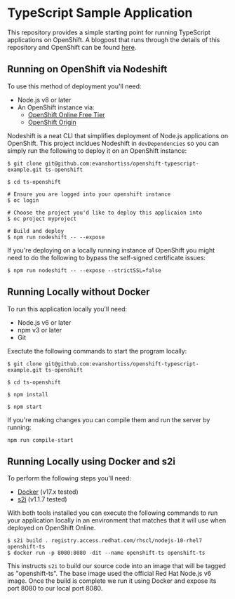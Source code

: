 # TypeScript Sample Application

This repository provides a simple starting point for running TypeScript
applications on OpenShift. A blogpost that runs through the details of this
repository and OpenShift can be found [here](http://evanshortiss.com/development/openshift/javascript/typescript/2018/02/15/ts-on-openshift.html).

## Running on OpenShift via Nodeshift
To use this method of deployment you'll need:

* Node.js v8 or later
* An OpenShift instance via:
  * [OpenShift Online Free Tier](https://www.openshift.com/)
  * [OpenShift Origin](https://github.com/openshift/origin#getting-started)

Nodeshift is a neat CLI that simplifies deployment of Node.js applications on
OpenShift. This project incldues Nodeshift in `devDependencies` so you can
simply run the following to deploy it on an OpenShift instance:

```
$ git clone git@github.com:evanshortiss/openshift-typescript-example.git ts-openshift

$ cd ts-openshift

# Ensure you are logged into your openshift instance
$ oc login

# Choose the project you'd like to deploy this applicaion into
$ oc project myproject

# Build and deploy
$ npm run nodeshift -- --expose
```

If you're deploying on a locally running instance of OpenShift you might need
to do the following to bypass the self-signed certificate issues:

```
$ npm run nodeshift -- --expose --strictSSL=false
```

## Running Locally without Docker
To run this application locally you'll need:

* Node.js v6 or later
* npm v3 or later
* Git

Exectute the following commands to start the program locally:

```
$ git clone git@github.com:evanshortiss/openshift-typescript-example.git ts-openshift

$ cd ts-openshift

$ npm install

$ npm start
```

If you're making changes you can compile them and run the server by running:

```
npm run compile-start
```

## Running Locally using Docker and s2i
To perform the following steps you'll need:

* [Docker](https://docs.docker.com/release-notes/) (v17.x tested)
* [s2i](https://github.com/openshift/source-to-image/releases) (v1.1.7 tested)

With both tools installed you can execute the following commands to run your
application locally in an environment that matches that it will use when
deployed on  OpenShift Online.

```
$ s2i build . registry.access.redhat.com/rhscl/nodejs-10-rhel7 openshift-ts
$ docker run -p 8080:8080 -dit --name openshift-ts openshift-ts
```

This instructs `s2i` to build our source code into an image that will be tagged
as "openshift-ts". The base image used the official Red Hat Node.js v6 image.
Once the build is complete we run it using Docker and expose its port 8080 to
our local port 8080.
